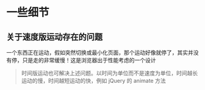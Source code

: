 # 一些细节

## 关于速度版运动存在的问题

一个东西正在运动，假如突然切换或最小化页面，那个运动好像就停了，其实并没有停，只是走的非常缓慢！这是浏览器出于性能考虑的一个设计

> 时间版运动也可解决上述问题。以时间为单位而不是速度为单位，时间越长运动的慢，时间越短运动的快，例如 jQuery 的 animate 方法

